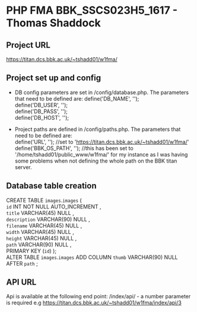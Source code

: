 # PHP FMA BBK_SSCS023H5_1617 - Thomas Shaddock  
  
## Project URL ##  
https://titan.dcs.bbk.ac.uk/~tshadd01/w1fma/  
 
## Project set up and config ##  
- DB config parameters are set in /config/database.php. The parameters that need to be defined are:
define('DB_NAME', '');  
define('DB_USER', '');  
define('DB_PASS', '');  
define('DB_HOST', '');  

- Project paths are defined in /config/paths.php. The parameters that need to be defined are:  
define('URL', ''); //set to 'https://titan.dcs.bbk.ac.uk/~tshadd01/w1fma/'  
define('BBK_OS_PATH', ''); //this has been set to '/home/tshadd01/public_www/w1fma/' for my instance as I was having some problems when not defining the whole path on the BBK titan server.  
  
## Database table creation ##  
CREATE  TABLE `images`.`images` (  
  `id` INT NOT NULL AUTO_INCREMENT ,  
  `title` VARCHAR(45) NULL ,  
  `description` VARCHAR(90) NULL ,  
  `filename` VARCHAR(45) NULL ,  
  `width` VARCHAR(45) NULL ,  
  `height` VARCHAR(45) NULL ,  
  `path` VARCHAR(90) NULL ,  
  PRIMARY KEY (`id`) );  
ALTER TABLE `images`.`images` ADD COLUMN `thumb` VARCHAR(90) NULL  AFTER `path` ;  
  

## API URL ##  
Api is available at the following end point: /index/api/ - a number parameter is required e.g https://titan.dcs.bbk.ac.uk/~tshadd01/w1fma/index/api/3  

